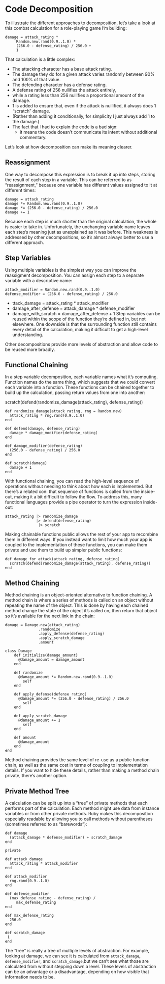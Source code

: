 # Code Decomposition

To illustrate the different approaches to decomposition,
let’s take a look at this combat calculation for a role-playing game I’m building:

    damage = attack_rating *
         Random.new.rand(0.9..1.0) *
         (256.0 - defense_rating) / 256.0 +
         1

That calculation is a little complex:

- The attacking character has a base attack rating.
- The damage they do for a given attack varies randomly between 90% and 100% of that value.
- The defending character has a defense rating.
- A defense rating of 256 nullifies the attack entirely,
- while a rating less than 256 nullifies a proportional amount of the damage.
- 1 is added to ensure that, even if the attack is nullified, it always does 1 “scratch” damage.
- (Rather than adding it conditionally, for simplicity I just always add 1 to the damage.)
- The fact that I had to explain the code is a bad sign:
   - it means the code doesn’t communicate its intent without additional commentary.

Let’s look at how decomposition can make its meaning clearer.

## Reassignment
One way to decompose this expression is to break it up into steps,
storing the result of each step in a variable.
This can be referred to as “reassignment,”
because one variable has different values assigned to it at different times:

    damage = attack_rating
    damage *= Random.new.rand(0.9..1.0)
    damage *= (256.0 - defense_rating) / 256.0
    damage += 1

Because each step is much shorter than the original calculation,
the whole is easier to take in. Unfortunately, the unchanging variable name leaves each step’s meaning just as unexplained as it was before.
This weakness is addressed by other decompositions, so it’s almost always better to use a different approach.

## Step Variables
Using multiple variables is the simplest way you can improve the reassigment decomposition.
You can assign each step to a separate variable with a descriptive name:

    attack_modifier = Random.new.rand(0.9..1.0)
    defense_modifier = (256.0 - defense_rating) / 256.0

- ttack_damage = attack_rating * attack_modifier
- damage_after_defense = attack_damage * defense_modifier
- damage_with_scratch = damage_after_defense + 1
Step variables can be reused within the scope of the function they’re defined in, but not elsewhere.
One downside is that the surrounding function still contains every detail of the calculation,
making it difficult to get a high-level understanding.

Other decompositions provide more levels of abstraction and allow code to be reused more broadly.

## Functional Chaining
In a step variable decomposition, each variable names what it’s computing.
Function names do the same thing, which suggests that we could convert each variable into a function.
These functions can be chained together to build up the calculation, passing return values from one into another:

scratch(defend(randomize_damage(attack_rating), defense_rating))

    def randomize_damage(attack_rating, rng = Random.new)
      attack_rating * rng.rand(0.9..1.0)
    end

    def defend(damage, defense_rating)
      damage * damage_modifier(defense_rating)
    end

    def damage_modifier(defense_rating)
      (256.0 - defense_rating) / 256.0
    end

    def scratch(damage)
      damage + 1
    end

With functional chaining, you can read the high-level sequence of operations without needing to think about how each is implemented.
But there’s a related con: that sequence of functions is called from the inside-out,
making it a bit difficult to follow the flow.
To address this, many functional languages provide a pipe operator to turn the expression inside-out:

    attack_rating |> randomize_damage
                  |> defend(defense_rating)
                   |> scratch
                   
Making chainable functions public allows the rest of your app to recombine them in different ways.
If you instead want to limit how much your app is coupled to the implementation of these functions,
you can make them private and use them to build up simpler public functions:

    def damage_for_attack(attack_rating, defense_rating)
      scratch(defend(randomize_damage(attack_rating), defense_rating))
    end

## Method Chaining
Method chaining is an object-oriented alternative to function chaining.
A method chain is where a series of methods is called on an object without repeating the name of the object.
This is done by having each chained method change the state of the object it’s called on,
then return that object so it’s available for the next link in the chain:

    damage = Damage.new(attack_rating)
                   .randomize
                   .apply_defense(defense_rating)
                   .apply_scratch_damage
                   .amount

    class Damage
        def initialize(damage_amount)
          @damage_amount = damage_amount
        end

        def randomize
          @damage_amount *= Random.new.rand(0.9..1.0)
            self
        end

        def apply_defense(defense_rating)
          @damage_amount *= (256.0 - defense_rating) / 256.0
            self
        end

        def apply_scratch_damage
          @damage_amount += 1
            self
        end

        def amount
          @damage_amount
        end
    end
    
Method chaining provides the same level of re-use as a public function chain,
as well as the same cost in terms of coupling to implementation details.
If you want to hide these details, rather than making a method chain private, there’s another option.

## Private Method Tree
A calculation can be split up into a “tree” of private methods that each performs part of the calculation. Each method might use data from instance variables or from other private methods. Ruby makes this decomposition especially readable by allowing you to call methods without parentheses (sometimes referred to as “barewords”):

    def damage
      (attack_damage * defense_modifier) + scratch_damage
    end

    private

    def attack_damage
      attack_rating * attack_modifier
    end

    def attack_modifier
      rng.rand(0.9..1.0)
    end

    def defense_modifier
      (max_defense_rating - defense_rating) /
         max_defense_rating
    end

    def max_defense_rating
      256.0
    end

    def scratch_damage
     1
    end

The “tree” is really a tree of multiple levels of abstraction.
For example, looking at damage, we can see it is calculated from 
`attack_damage`, `defense_modifier`, and `scratch_damage`,but we 
can’t see what those are calculated from without stepping down a 
level. These levels of abstraction can be an advantage or a 
disadvantage, depending on how visible that information needs to be.
